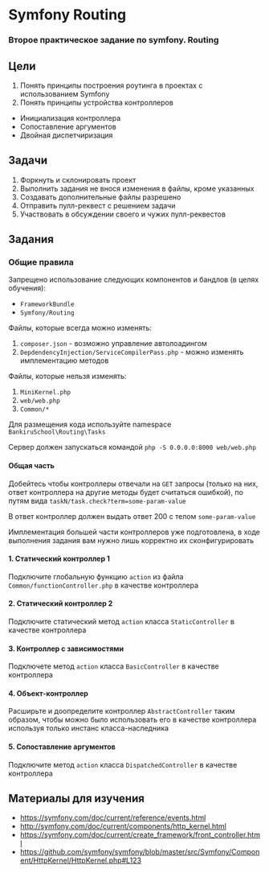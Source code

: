 # Symfony Routing

### Второе практическое задание по symfony. Routing

## Цели

1. Понять принципы построения роутинга в проектах с использованием Symfony
2. Понять принципы устройства контроллеров
  * Инициализация контроллера
  * Сопоставление аргументов
  * Двойная диспетчиризация

## Задачи

1. Форкнуть и склонировать проект
2. Выполнить задания не внося изменения в файлы, кроме указанных
3. Создавать дополнительные файлы разрешено
4. Отправить пулл-реквест с решением задачи
5. Участвовать в обсуждении своего и чужих пулл-реквестов

## Задания

### Общие правила

Запрещено использование следующих компонентов и бандлов (в целях обучения):
* `FrameworkBundle`
* `Symfony/Routing`

Файлы, которые всегда можно изменять:

1. `composer.json` - возможно управление автолоадингом
2. `DepdendencyInjection/ServiceCompilerPass.php` - можно изменять имплементацию методов

Файлы, которые нельзя изменять:

1. `MiniKernel.php`
2. `web/web.php`
3. `Common/*`

Для размещения кода используйте namespace `BankiruSchool\Routing\Tasks`

Сервер должен запускаться командой `php -S 0.0.0.0:8000 web/web.php`

#### Общая часть

Добейтесь чтобы контроллеры отвечали на `GET` запросы 
(только на них, ответ контроллера на другие методы будет считаться ошибкой), 
по путям вида `taskN/task.check?term=some-param-value`

В ответ контроллер должен выдать ответ 200 с телом `some-param-value`

Имплементация большей части контроллеров уже подготовлена, в ходе 
выполнения задания вам нужно лишь корректно их сконфигурировать

#### 1. Статический контроллер 1

Подключите глобальную функцию `action` из файла `Common/functionController.php` в качестве контроллера

#### 2. Статический контроллер 2

Подключите статический метод `action` класса `StaticController` в качестве контроллера

#### 3. Контроллер с зависимостями

Подключете метод `action` класса `BasicController` в качестве контроллера

#### 4. Объект-контроллер

Расширьте и доопределите контроллер `AbstractController` таким образом, чтобы
можно было использовать его в качестве контроллера используя только инстанс класса-наследника

#### 5. Сопоставление аргументов

Подключите метод `action` класса `DispatchedController` в качестве контроллера

## Материалы для изучения 

* https://symfony.com/doc/current/reference/events.html
* http://symfony.com/doc/current/components/http_kernel.html
* https://symfony.com/doc/current/create_framework/front_controller.html
* https://github.com/symfony/symfony/blob/master/src/Symfony/Component/HttpKernel/HttpKernel.php#L123
